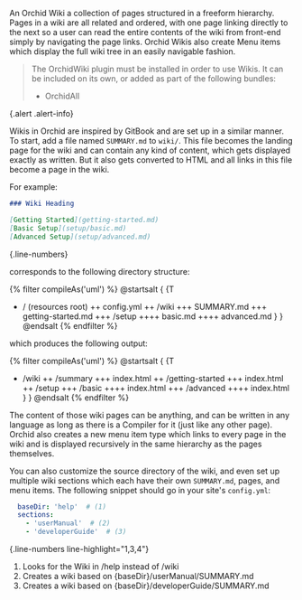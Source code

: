 ---
---

An Orchid Wiki a collection of pages structured in a freeform hierarchy. Pages in a wiki are all related and ordered, 
with one page linking directly to the next so a user can read the entire contents of the wiki from front-end simply by 
navigating the page links. Orchid Wikis also create Menu items which display the full wiki tree in an easily navigable
fashion.

> The OrchidWiki plugin must be installed in order to use Wikis. It can be included on its own, or added as part of the 
> following bundles:
> 
> * OrchidAll

{.alert .alert-info}

Wikis in Orchid are inspired by GitBook and are set up in a similar manner. To start, add a file named `SUMMARY.md` to
`wiki/`. This file becomes the landing page for the wiki and can contain any kind of content, which gets displayed 
exactly as written. But it also gets converted to HTML and all links in this file become a page in the wiki. 

For example: 

```markdown
### Wiki Heading

[Getting Started](getting-started.md)
[Basic Setup](setup/basic.md)
[Advanced Setup](setup/advanced.md)
```
{.line-numbers}

corresponds to the following directory structure:

{% filter compileAs('uml') %}
@startsalt
{
{T
+ / (resources root)
++ config.yml
++ /wiki
+++ SUMMARY.md
+++ getting-started.md
+++ /setup
++++ basic.md
++++ advanced.md
}
}
@endsalt
{% endfilter %}


which produces the following output:

{% filter compileAs('uml') %}
@startsalt
{
{T
+ /wiki
++ /summary
+++ index.html
++ /getting-started
+++ index.html
++ /setup
+++ /basic
++++ index.html
+++ /advanced
++++ index.html
}
}
@endsalt
{% endfilter %}

The content of those wiki pages can be anything, and can be written in any language as long as there is a Compiler for 
it (just like any other page). Orchid also creates a new menu item type which links to every page in the wiki and is 
displayed recursively in the same hierarchy as the pages themselves. 

You can also customize the source directory of the wiki, and even set up multiple wiki sections which each have their 
own `SUMMARY.md`, pages, and menu items. The following snippet should go in your site's `config.yml`:

```yaml
  baseDir: 'help'  # (1) 
  sections:
    - 'userManual'  # (2)
    - 'developerGuide'  # (3)
```
{.line-numbers line-highlight="1,3,4"}

1) Looks for the Wiki in /help instead of /wiki
2) Creates a wiki based on {baseDir}/userManual/SUMMARY.md
3) Creates a wiki based on {baseDir}/developerGuide/SUMMARY.md